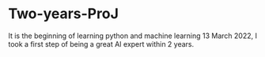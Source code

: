 # Two-years-ProJ
It is the beginning of learning python and machine learning
13 March 2022, I took a first step of being a great AI expert within 2 years.

